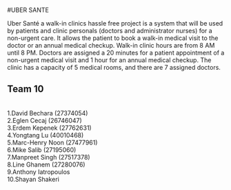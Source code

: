 #UBER SANTE 

Uber Santé a walk-in clinics hassle free project is a system that will be used by patients and clinic personals
(doctors and administrator nurses) for a non-urgent care. It allows the patient to book a walk-in medical
visit to the doctor or an annual medical checkup. Walk-in clinic hours are from 8 AM until 8 PM. Doctors
are assigned a 20 minutes for a patient appointment of a non-urgent medical visit and 1 hour for an annual
medical checkup. The clinic has a capacity of 5 medical rooms, and there are 7 assigned doctors.

## Team 10

<br>1.David Bechara (27374054)
<br>2.Eglen Cecaj (26746047)
<br>3.Erdem Kepenek (27762631)
<br>4.Yongtang Lu (40010468)
<br>5.Marc-Henry Noon (27477961)
<br>6.Mike Salib (27195060)
<br>7.Manpreet Singh (27517378)
<br>8.Line Ghanem (27280076)
<br>9.Anthony Iatropoulos
<br>10.Shayan Shakeri
